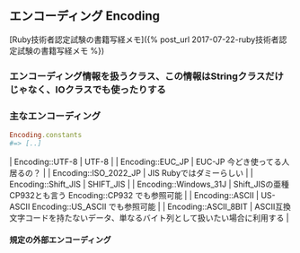 ## エンコーディング Encoding

[Ruby技術者認定試験の書籍写経メモ]({% post_url 2017-07-22-ruby技術者認定試験の書籍写経メモ %})

### エンコーディング情報を扱うクラス、この情報はStringクラスだけじゃなく、IOクラスでも使ったりする

### 主なエンコーディング

```ruby
Encoding.constants
#=> [..]
```

| Encoding::UTF-8       | UTF-8                                                                            |
| Encoding::EUC_JP      | EUC-JP 今どき使ってる人居るの？                                                  |
| Encoding::ISO_2022_JP | JIS Rubyではダミーらしい                                                         |
| Encoding::Shift_JIS   | SHIFT_JIS                                                                        |
| Encoding::Windows_31J | Shift_JISの亜種 CP932とも言う Encoding::CP932 でも参照可能                       |
| Encoding::ASCII       | US-ASCII Encoding::US_ASCII でも参照可能                                         |
| Encoding::ASCII_8BIT  | ASCII互換 文字コードを持たないデータ、単なるバイト列として扱いたい場合に利用する |

#### 規定の外部エンコーディング
